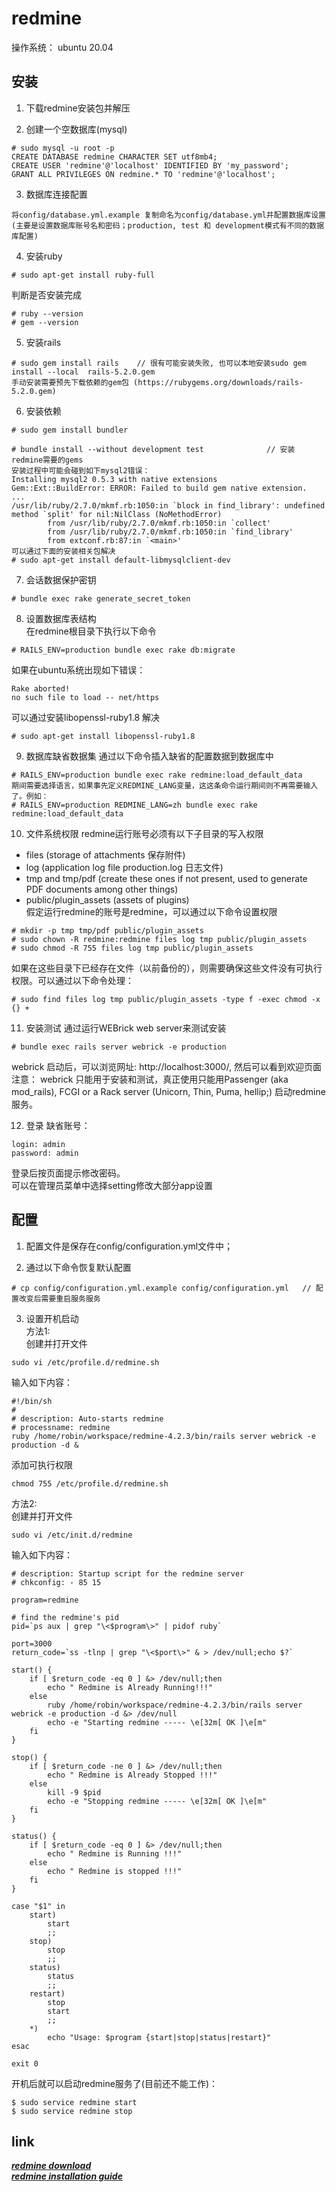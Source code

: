 # redmine
操作系统： ubuntu 20.04

## 安装
1. 下载redmine安装包并解压

2. 创建一个空数据库(mysql)
```
# sudo mysql -u root -p
CREATE DATABASE redmine CHARACTER SET utf8mb4;
CREATE USER 'redmine'@'localhost' IDENTIFIED BY 'my_password';
GRANT ALL PRIVILEGES ON redmine.* TO 'redmine'@'localhost';
```

3. 数据库连接配置
```
将config/database.yml.example 复制命名为config/database.yml并配置数据库设置
(主要是设置数据库账号名和密码；production, test 和 development模式有不同的数据库配置)
```

4. 安装ruby
```
# sudo apt-get install ruby-full
```
判断是否安装完成
```
# ruby --version
# gem --version
```

5. 安装rails
```
# sudo gem install rails    // 很有可能安装失败, 也可以本地安装sudo gem  install --local  rails-5.2.0.gem 
手动安装需要预先下载依赖的gem包 (https://rubygems.org/downloads/rails-5.2.0.gem)
```

6. 安装依赖
```
# sudo gem install bundler

# bundle install --without development test              // 安装 redmine需要的gems
安装过程中可能会碰到如下mysql2错误：
Installing mysql2 0.5.3 with native extensions
Gem::Ext::BuildError: ERROR: Failed to build gem native extension.
...
/usr/lib/ruby/2.7.0/mkmf.rb:1050:in `block in find_library': undefined method `split' for nil:NilClass (NoMethodError)
        from /usr/lib/ruby/2.7.0/mkmf.rb:1050:in `collect'
        from /usr/lib/ruby/2.7.0/mkmf.rb:1050:in `find_library'
        from extconf.rb:87:in `<main>'
可以通过下面的安装相关包解决
# sudo apt-get install default-libmysqlclient-dev
```

7. 会话数据保护密钥
```
# bundle exec rake generate_secret_token
```

8. 设置数据库表结构  
在redmine根目录下执行以下命令
```
# RAILS_ENV=production bundle exec rake db:migrate
```
如果在ubuntu系统出现如下错误：
```
Rake aborted!
no such file to load -- net/https
```
可以通过安装libopenssl-ruby1.8 解决
```
# sudo apt-get install libopenssl-ruby1.8
```

9. 数据库缺省数据集
通过以下命令插入缺省的配置数据到数据库中
```
# RAILS_ENV=production bundle exec rake redmine:load_default_data
期间需要选择语言，如果事先定义REDMINE_LANG变量，这这条命令运行期间则不再需要输入了。例如：
# RAILS_ENV=production REDMINE_LANG=zh bundle exec rake redmine:load_default_data
```

10. 文件系统权限
redmine运行账号必须有以下子目录的写入权限
* files (storage of attachments 保存附件)
* log (application log file production.log 日志文件)
* tmp and tmp/pdf (create these ones if not present, used to generate PDF documents among other things)
* public/plugin_assets (assets of plugins)  
假定运行redmine的账号是redmine，可以通过以下命令设置权限
```
# mkdir -p tmp tmp/pdf public/plugin_assets
# sudo chown -R redmine:redmine files log tmp public/plugin_assets
# sudo chmod -R 755 files log tmp public/plugin_assets
```
如果在这些目录下已经存在文件（以前备份的），则需要确保这些文件没有可执行权限。可以通过以下命令处理：
```
# sudo find files log tmp public/plugin_assets -type f -exec chmod -x {} +
```

11. 安装测试
通过运行WEBrick web server来测试安装
```
# bundle exec rails server webrick -e production
```
webrick 启动后，可以浏览网址: http://localhost:3000/, 然后可以看到欢迎页面  
注意： webrick 只能用于安装和测试，真正使用只能用Passenger (aka mod_rails), FCGI or a Rack server (Unicorn, Thin, Puma, hellip;) 启动redmine服务。

12. 登录
缺省账号：
```
login: admin
password: admin
```
登录后按页面提示修改密码。  
可以在管理员菜单中选择setting修改大部分app设置

## 配置
1. 配置文件是保存在config/configuration.yml文件中；

2. 通过以下命令恢复默认配置
```
# cp config/configuration.yml.example config/configuration.yml   // 配置改变后需要重启服务服务
```

3. 设置开机启动  
方法1:  
创建并打开文件
```
sudo vi /etc/profile.d/redmine.sh
```
输入如下内容：
```
#!/bin/sh
# 
# description: Auto-starts redmine
# processname: redmine
ruby /home/robin/workspace/redmine-4.2.3/bin/rails server webrick -e production -d &
```
添加可执行权限
```
chmod 755 /etc/profile.d/redmine.sh
```
方法2:  
创建并打开文件
```
sudo vi /etc/init.d/redmine
```
输入如下内容：
```
# description: Startup script for the redmine server
# chkconfig: - 85 15

program=redmine

# find the redmine's pid
pid=`ps aux | grep "\<$program\>" | pidof ruby`

port=3000
return_code=`ss -tlnp | grep "\<$port\>" & > /dev/null;echo $?`

start() {
    if [ $return_code -eq 0 ] &> /dev/null;then
        echo " Redmine is Already Running!!!"
    else
        ruby /home/robin/workspace/redmine-4.2.3/bin/rails server webrick -e production -d &> /dev/null
        echo -e "Starting redmine ----- \e[32m[ OK ]\e[m"
    fi
}

stop() {
    if [ $return_code -ne 0 ] &> /dev/null;then
        echo " Redmine is Already Stopped !!!"
    else
        kill -9 $pid
        echo -e "Stopping redmine ----- \e[32m[ OK ]\e[m"
    fi
}

status() {
    if [ $return_code -eq 0 ] &> /dev/null;then
        echo " Redmine is Running !!!"
    else
        echo " Redmine is stopped !!!"
    fi
}

case "$1" in
    start)
        start
        ;;
    stop)
        stop
        ;;
    status)
        status
        ;;
    restart)
        stop
        start
        ;;
    *)
        echo "Usage: $program {start|stop|status|restart}"
esac

exit 0
```
开机后就可以启动redmine服务了(目前还不能工作)：
```
$ sudo service redmine start
$ sudo service redmine stop
```

## link

_**[redmine download](https://www.redmine.org/projects/redmine/wiki/Download)**_  
_**[redmine installation guide](https://www.redmine.org/projects/redmine/wiki/RedmineInstall#Optional-components)**_



